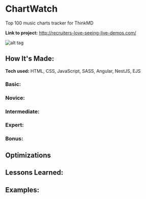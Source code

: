 # ChartWatch
Top 100 music charts tracker for ThinkMD

**Link to project:** http://recruiters-love-seeing-live-demos.com/

![alt tag](http://placecorgi.com/1200/650)

## How It's Made:

**Tech used:** HTML, CSS, JavaScript, SASS, Angular, NestJS, EJS

### Basic:
### Novice: 
### Intermediate: 
### Expert: 
### Bonus: 


## Optimizations


## Lessons Learned:



## Examples:





